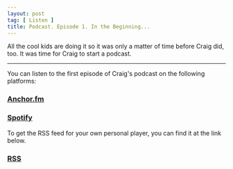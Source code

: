 ```yaml
---
layout: post
tag: [ Listen ]
title: Podcast. Episode 1. In the Beginning...
---
```


All the cool kids are doing it so it was only a matter of time before Craig did, too. It was time for Craig to start a podcast.

---

You can listen to the first episode of Craig's podcast on the following platforms:

<h3><a href="https://anchor.fm/craigwalker/episodes/In-the-Beginning-euf9q5">Anchor.fm</a></h3>

<h3><a href="https://open.spotify.com/episode/1H5TElVwojcpp5uHb2PyNc?si=l_1SRp4RSCeQrR6sHNmoaQ">Spotify</a></h3>

To get the RSS feed for your own personal player, you can find it at the link below.

<h3><a href="https://anchor.fm/s/11537d28/podcast/rss">RSS</a></h3>

<br/>

